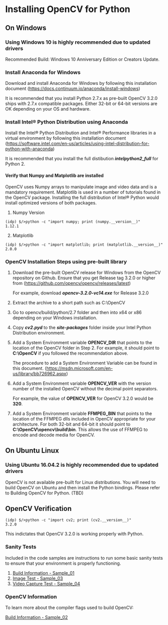 # Installing OpenCV for Python

## On Windows 

### Using Windows 10 is highly recommended due to updated drivers
Recommended Build: Windows 10 Anniversary Edition or Creators Update.

### Install Anaconda for Windows

Download and install Anaconda for Windows by following this installation document (https://docs.continuum.io/anaconda/install-windows)

It is recommended that you install Python 2.7.x as pre-built OpenCV 3.2.0 ships with 2.7.x compatible packages. Either 32-bit or 64-bit versions are OK depending on your OS and hardware.

### Install Intel® Python Distribution using Anaconda

Install the Intel® Python Distribution and Intel® Performance libraries in a virtual environment by following this installation document (https://software.intel.com/en-us/articles/using-intel-distribution-for-python-with-anaconda)

It is recommended that you install the full distibution ***intelpython2_full*** for Python 2. 

#### Verify that Numpy and Matplotlib are installed

OpenCV uses Numpy arrays to manipulate image and video data and is a mandatory requirement. Matplotlib is used in a number of tutorials found in the OpenCV package. Installing the full distribution of Intel® Python would install optimized versions of both packages.

1. Numpy Version

``` 
(idp) $/>python -c "import numpy; print (numpy.__version__)"
1.12.1
```

2. Matplotlib

```
(idp) $/>python -c "import matplotlib; print (matplotlib.__version__)"
2.0.0
```
### OpenCV Installation Steps using pre-built library

1. Download the pre-built OpenCV release for Windows from the OpenCV repository on Github. Ensure that you get Release tag 3.2.0 or higher from 
(https://github.com/opencv/opencv/releases/latest)

	For example, download **_opencv-3.2.0-vc14.exe_** for Release 3.2.0

2. Extract the archive to a short path such as C:\OpenCV

3. Go to opencv/build/python/2.7 folder and then into x64 or x86 depending on your Windows installation.

5. Copy **_cv2.pyd_** to the **_site-packages_** folder inside your Intel Python Distribution environment.

6. Add a System Environment variable **OPENCV_DIR** that points to the location of the OpenCV folder in Step 2. For example, it should point to **C:\OpenCV** if you followed the recommendation above.

	The procedure to add a System Environment Variable can be found in this document. (https://msdn.microsoft.com/en-us/library/bb726962.aspx)

7. Add a System Environment variable **OPENCV_VER** with the version number of the installed OpenCV without the decimal point separators. 
	
	For example, the value of **OPENCV_VER** for OpenCV 3.2.0 would be **320**.

8. Add a System Environment variable **FFMPEG_BIN** that points to the location of the FFMPEG dlls included in OpenCV appropriate for your architecture. For both 32-bit and 64-bit it should point to **C:\OpenCV\opencv\build\bin**. This allows the use of FFMPEG to encode and decode media for OpenCV.

## On Ubuntu Linux
### Using Ubuntu 16.04.2 is highly recommended due to updated drivers

OpenCV is not available pre-built for Linux distributions. You will need to build OpenCV on Ubuntu and then install the Python bindings. Please refer to Building OpenCV for Python. (TBD)

## OpenCV Verification

```
(idp) $/>python -c "import cv2; print (cv2.__version__)"
3.2.0
```
This indictates that OpenCV 3.2.0 is working properly with Python.

### Sanity Tests

Included in the code samples are instructions to run some basic sanity tests to ensure that your environment is properly functioning.

1. [Build Information - Sample_01](https://github.com/vraoresearch/Intel-Digital-Signage-Reference/blob/master/tutorials/opencv/Python/sample_01/ocv_info.py)
2. [Image Test - Sample_03](https://github.com/vraoresearch/Intel-Digital-Signage-Reference/blob/master/tutorials/opencv/Python/sample_03/ocv_image_test.py)
3. [Video Capture Test - Sample_04](https://github.com/vraoresearch/Intel-Digital-Signage-Reference/blob/master/tutorials/opencv/Python/sample_04/ocv_video_test.py)

### OpenCV Information

To learn more about the compiler flags used to build OpenCV:

[Build Information - Sample_02](https://github.com/vraoresearch/Intel-Digital-Signage-Reference/blob/master/tutorials/opencv/Python/sample_02/ocv_build_info.py)

